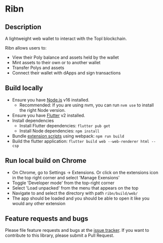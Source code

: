 # Ribn

## Description
A lightweight web wallet to interact with the Topl blockchain.

Ribn allows users to:
- View their Poly balance and assets held by the wallet
- Mint assets to their own or to another wallet
- Transfer Polys and assets
- Connect their wallet with dApps and sign transactions

## Build locally 
* Ensure you have [Node.js](https://nodejs.org) v16 installed. 
    * Recommended: If you are using nvm, you can run `nvm use` to install the right Node version.
* Ensure you have [Flutter](https://docs.flutter.dev/get-started/install) v2 installed.
* Install dependencies
    * Install Flutter dependencies: `flutter pub get`
    * Install Node dependencies: `npm install`
* Bundle [extension scripts](web/src/) using webpack: `npm run build`
* Build the flutter application: `flutter build web --web-renderer html --csp` 

## Run local build on Chrome
* On Chrome, go to Settings -> Extensions. Or click on the extensions icon in the top right corner and select 'Manage Exensions'
* Toggle 'Developer mode' from the top-right corner
* Select 'Load unpacked' from the menu that appears on the top
* Navigate to and select the directory with path `ribn/build/web/`
* The app should be loaded and you should be able to open it like you would any other extension 


## Feature requests and bugs
Please file feature requests and bugs at the [issue tracker](https://github.com/Topl/ribn/issues). If you want to contribute to this library, please submit a Pull Request.

